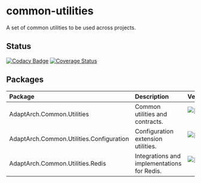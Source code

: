 # common-utilities
A set of common utilities to be used across projects.

## Status
[![Codacy Badge](https://app.codacy.com/project/badge/Grade/aae7ef26eb2c48af97ec87878b60f897)](https://www.codacy.com/gh/adaptive-architecture/common-utilities/dashboard?utm_source=github.com&amp;utm_medium=referral&amp;utm_content=adaptive-architecture/common-utilities&amp;utm_campaign=Badge_Grade)
[![Coverage Status](https://coveralls.io/repos/github/adaptive-architecture/common-utilities/badge.svg?branch=main)](https://coveralls.io/github/adaptive-architecture/common-utilities?branch=main)

## Packages

|Package|Description|Version|Downloads|
|:--- |:--- | ---:| ---:|
|AdaptArch.Common.Utilities|Common utilities and contracts.|[![NuGet](https://img.shields.io/nuget/v/AdaptArch.Common.Utilities.svg?style=flat-square)](https://www.nuget.org/packages/AdaptArch.Common.Utilities)|![Nuget](https://img.shields.io/nuget/dt/AdaptArch.Common.Utilities?style=flat-square)|
|AdaptArch.Common.Utilities.Configuration|Configuration extension utilities.|[![NuGet](https://img.shields.io/nuget/v/AdaptArch.Common.Utilities.Configuration.svg?style=flat-square)](https://www.nuget.org/packages/AdaptArch.Common.Utilities.Configuration)|![Nuget](https://img.shields.io/nuget/dt/AdaptArch.Common.Utilities.Configuration?style=flat-square)|
|AdaptArch.Common.Utilities.Redis|Integrations and implementations for Redis.|[![NuGet](https://img.shields.io/nuget/v/AdaptArch.Common.Utilities.Redis.svg?style=flat-square)](https://www.nuget.org/packages/AdaptArch.Common.Utilities.Redis)|![Nuget](https://img.shields.io/nuget/dt/AdaptArch.Common.Utilities.Redis?style=flat-square)|
